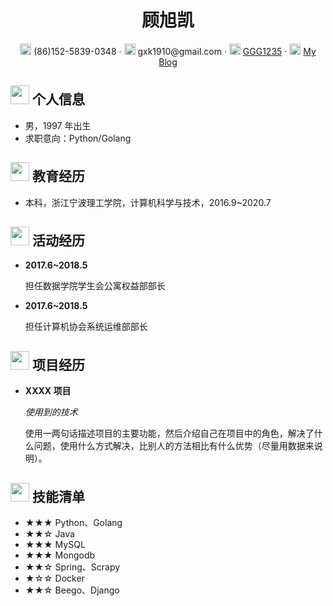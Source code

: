  <center>
     <h1>顾旭凯</h1>
     <div>
         <span>
             <img src="assets/phone-solid.svg" width="18px">
             (86)152-5839-0348
         </span>
         ·
         <span>
             <img src="assets/envelope-solid.svg" width="18px">
             gxk1910@gmail.com
         </span>
         ·
         <span>
             <img src="assets/github-brands.svg" width="18px">
             <a href="https://github.com/GGG1235">GGG1235</a>
         </span>
         ·
         <span>
             <img src="assets/rss-solid.svg" width="18px">
             <a href="http://47.100.186.71/">My Blog</a>
         </span>
     </div>
 </center>

 ## <img src="assets/info-circle-solid.svg" width="30px"> 个人信息 

 - 男，1997 年出生
 - 求职意向：Python/Golang

## <img src="assets/graduation-cap-solid.svg" width="30px"> 教育经历

- 本科，浙江宁波理工学院，计算机科学与技术，2016.9~2020.7

## <img src="assets/briefcase-solid.svg" width="30px"> 活动经历

- **2017.6~2018.5**

   担任数据学院学生会公寓权益部部长
   
- **2017.6~2018.5** 
   
   担任计算机协会系统运维部部长

## <img src="assets/project-diagram-solid.svg" width="30px"> 项目经历

- **XXXX 项目**

  *使用到的技术*

  使用一两句话描述项目的主要功能，然后介绍自己在项目中的角色，解决了什么问题，使用什么方式解决，比别人的方法相比有什么优势（尽量用数据来说明）。

## <img src="assets/tools-solid.svg" width="30px"> 技能清单

- ★★★ Python、Golang
- ★★☆ Java
- ★★★ MySQL
- ★★★ Mongodb
- ★★☆ Spring、Scrapy
- ★☆☆ Docker
- ★★☆ Beego、Django

